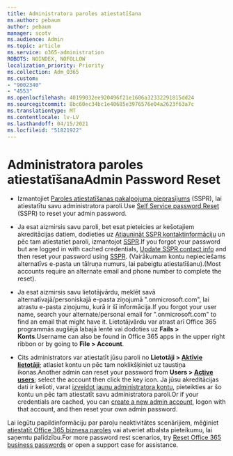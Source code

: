 ```yaml
---
title: Administratora paroles atiestatīšana
ms.author: pebaum
author: pebaum
manager: scotv
ms.audience: Admin
ms.topic: article
ms.service: o365-administration
ROBOTS: NOINDEX, NOFOLLOW
localization_priority: Priority
ms.collection: Adm_O365
ms.custom:
- "9002340"
- "4553"
ms.openlocfilehash: 40199032ee920496f21e1606a32332291815dd24
ms.sourcegitcommit: 8bc60ec34bc1e40685e3976576e04a2623f63a7c
ms.translationtype: MT
ms.contentlocale: lv-LV
ms.lasthandoff: 04/15/2021
ms.locfileid: "51821922"
---
```

# <a name="admin-password-reset"></a><span data-ttu-id="a05e4-102">Administratora paroles atiestatīšana</span><span class="sxs-lookup"><span data-stu-id="a05e4-102">Admin Password Reset</span></span>

- <span data-ttu-id="a05e4-103">Izmantojiet [Paroles atiestatīšanas pakalpojuma pieprasījums](https://passwordreset.microsoftonline.com/) (SSPR), lai atiestatītu savu administratora paroli.</span><span class="sxs-lookup"><span data-stu-id="a05e4-103">Use [Self Service password Reset](https://passwordreset.microsoftonline.com/) (SSPR) to reset your admin password.</span></span>

- <span data-ttu-id="a05e4-104">Ja esat aizmirsis savu paroli, bet esat pieteicies ar kešotajiem akreditācijas datiem, dodieties uz [Atjaunināt SSPR kontaktinformāciju](https://go.microsoft.com/fwlink/?linkid=849451) un pēc tam atiestatiet paroli, izmantojot [SSPR](https://passwordreset.microsoftonline.com/).</span><span class="sxs-lookup"><span data-stu-id="a05e4-104">If you forgot your password but are logged in with cached credentials, [Update SSPR contact info](https://go.microsoft.com/fwlink/?linkid=849451) and then reset your password using [SSPR](https://passwordreset.microsoftonline.com/).</span></span>  <span data-ttu-id="a05e4-105">(Vairākumam kontu nepieciešams alternatīvs e-pasta un tālruņa numurs, lai pabeigtu atiestatīšanu).</span><span class="sxs-lookup"><span data-stu-id="a05e4-105">(Most accounts require an alternate email and phone number to complete the reset).</span></span>

- <span data-ttu-id="a05e4-106">Ja esat aizmirsis savu lietotājvārdu, meklēt savā alternatīvajā/personiskajā e-pasta ziņojumā ".onmicrosoft.com", lai atrastu e-pasta ziņojumu, kurā ir šī informācija.</span><span class="sxs-lookup"><span data-stu-id="a05e4-106">If you forgot your user name, search your alternate/personal email for ".onmicrosoft.com" to find an email that might have it.</span></span>  <span data-ttu-id="a05e4-107">Lietotājvārdu var atrast arī Office 365 programmās augšējā labajā lentē vai dodoties uz **Fails > Konts**.</span><span class="sxs-lookup"><span data-stu-id="a05e4-107">Username can also be found in Office 365 apps in the upper right ribbon or by going to **File > Account**.</span></span>

- <span data-ttu-id="a05e4-108">Cits administrators var atiestatīt jūsu paroli no **Lietotāji > [Aktīvie lietotāji](https://portal.office.com/adminportal/home#/users)**; atlasiet kontu un pēc tam noklikšķiniet uz taustiņa ikonas.</span><span class="sxs-lookup"><span data-stu-id="a05e4-108">Another admin can reset your password from **Users > [Active users](https://portal.office.com/adminportal/home#/users)**; select the account then click the key icon.</span></span>  <span data-ttu-id="a05e4-109">Ja jūsu akreditācijas dati ir kešoti, varat [izveidot jaunu administratora kontu](https://portal.office.com/adminportal/home#/users), pieteikties ar šo kontu un pēc tam atiestatīt savu administratora paroli.</span><span class="sxs-lookup"><span data-stu-id="a05e4-109">Or if your credentials are cached, you can [create a new admin account](https://portal.office.com/adminportal/home#/users), logon with that account, and then reset your own admin password.</span></span>

<span data-ttu-id="a05e4-110">Lai iegūtu papildinformāciju par paroļu neaktivitātes scenārijiem, mēģiniet [atiestatīt Office 365 biznesa paroles](https://docs.microsoft.com/microsoft-365/admin/add-users/reset-passwords) vai atveriet atbalsta pieteikumu, lai saņemtu palīdzību.</span><span class="sxs-lookup"><span data-stu-id="a05e4-110">For more password rest scenarios, try [Reset Office 365 business passwords](https://docs.microsoft.com/microsoft-365/admin/add-users/reset-passwords) or open a support case for assistance.</span></span>
